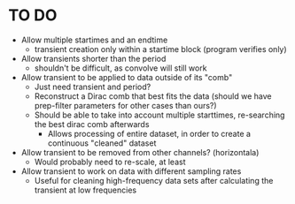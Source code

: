 TO DO
======================

- Allow multiple startimes and an endtime
    - transient creation only within a startime block (program verifies only)
- Allow transients shorter than the period
    - shouldn't be difficult, as convolve will still work
- Allow transient to be applied to data outside of its "comb"
    - Just need transient and period?
    - Reconstruct a Dirac comb that best fits the data (should we have
      prep-filter parameters for other cases than ours?)
    - Should be able to take into account multiple starttimes, re-searching the
      best dirac comb afterwards
      - Allows processing of entire dataset, in order to create a continuous
        "cleaned" dataset
- Allow transient to be removed from other channels? (horizontala)
    - Would probably need to re-scale, at least
- Allow transient to work on data with different sampling rates
    - Useful for cleaning high-frequency data sets after calculating the 
      transient at low frequencies